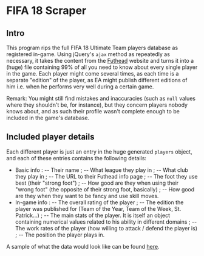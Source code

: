 # FIFA 18 Scraper

## Intro

This program rips the full FIFA 18 Ultimate Team players database as registered in-game. Using jQuery's `ajax` method as repeatedly as necessary, it takes the content from the [Futhead](https://www.futhead.com) website and turns it into a (huge) file containing 99% of all you need to know about every single player in the game. Each player might come several times, as each time is a separate "edition" of the player, as EA might publish different editions of him i.e. when he performs very well during a certain game.

Remark: You might still find mistakes and inaccuracies (such as `null` values where they shouldn't be, for instance), but they concern players nobody knows about, and as such their profile wasn't complete enough to be included in the game's database.

## Included player details

Each different player is just an entry in the huge generated `players` object, and each of these entries contains the following details:
- Basic info :
-- Their name ;
-- What league they play in ;
-- What club they play in ;
-- The URL to their Futhead info page ;
-- The foot they use best (their "strong foot") ;
-- How good are they when using their "wrong foot" (the opposite of their strong foot, basically) ;
-- How good are they when they want to be fancy and use skill moves.
- In-game info :
-- The overall rating of the player ;
-- The edition the player was published for (Team of the Year, Team of the Week, St. Patrick...) ;
-- The main stats of the player. It is itself an object containing numerical values related to his ability in different domains ;
-- The work rates of the player (how willing to attack / defend the player is) ;
-- The position the player plays in.

A sample of what the data would look like can be found [here](https://github.com/mk360/fifa18_scraper/sample.js).
